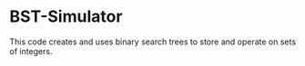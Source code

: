 # BST-Simulator
This code creates and uses binary search trees to store and operate on sets of integers.
